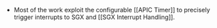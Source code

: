 - Most of the work exploit the configurable [[APIC Timer]] to precisely trigger interrupts to SGX and [[SGX Interrupt Handling]].